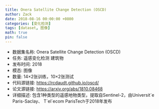 ```yaml
---
title: Onera Satellite Change Detection (OSCD)
author: Zack
date: 2018-08-16 00:00:00 +0800
categories: [变化检测]
tags: [dataset, 图像]
math: true
pin: false
---
```

- 数据集名称: Onera Satellite Change Detection (OSCD)
- 任务: 遥感变化检测 建筑物
- 发布时间: 2018
- 模态: 图像
- 数量: 14×2张训练，10×2张测试
- 代码源链接: https://rcdaudt.github.io/oscd/
- 论文源链接: https://arxiv.org/abs/1810.08468
- 详细描述: 包含1种类型的遥感地物类型，提取自Sentinel-2，由Universit´e Paris-Saclay、 T´el´ecom ParisTech于2018年发布
